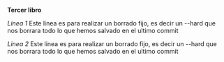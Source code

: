 **Tercer libro**

*Linea 1*
Este linea es para realizar un borrado fijo, es decir un --hard que nos
borrara todo lo que hemos salvado en el ultimo commit

*Linea 2*
Este linea es para realizar un borrado fijo, es decir un --hard que nos
borrara todo lo que hemos salvado en el ultimo commit
